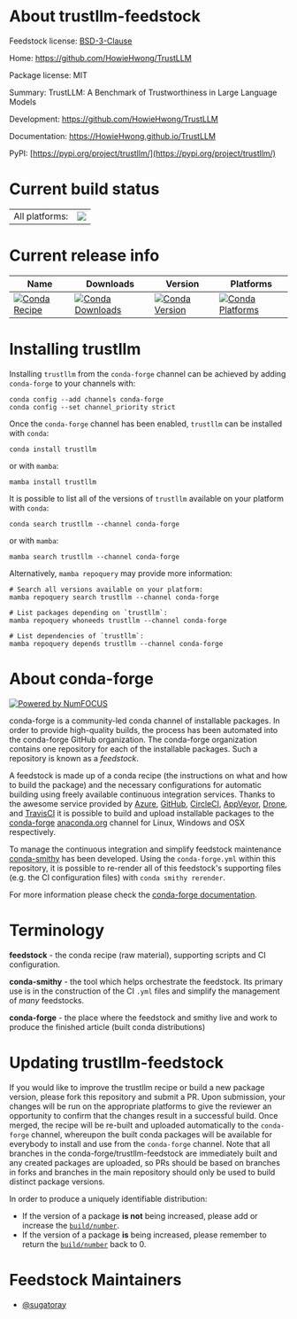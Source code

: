 About trustllm-feedstock
========================

Feedstock license: [BSD-3-Clause](https://github.com/conda-forge/trustllm-feedstock/blob/main/LICENSE.txt)

Home: https://github.com/HowieHwong/TrustLLM

Package license: MIT

Summary: TrustLLM: A Benchmark of Trustworthiness in Large Language Models

Development: https://github.com/HowieHwong/TrustLLM

Documentation: https://HowieHwong.github.io/TrustLLM


PyPI: [https://pypi.org/project/trustllm/](https://pypi.org/project/trustllm/)


Current build status
====================


<table><tr><td>All platforms:</td>
    <td>
      <a href="https://dev.azure.com/conda-forge/feedstock-builds/_build/latest?definitionId=21275&branchName=main">
        <img src="https://dev.azure.com/conda-forge/feedstock-builds/_apis/build/status/trustllm-feedstock?branchName=main">
      </a>
    </td>
  </tr>
</table>

Current release info
====================

| Name | Downloads | Version | Platforms |
| --- | --- | --- | --- |
| [![Conda Recipe](https://img.shields.io/badge/recipe-trustllm-green.svg)](https://anaconda.org/conda-forge/trustllm) | [![Conda Downloads](https://img.shields.io/conda/dn/conda-forge/trustllm.svg)](https://anaconda.org/conda-forge/trustllm) | [![Conda Version](https://img.shields.io/conda/vn/conda-forge/trustllm.svg)](https://anaconda.org/conda-forge/trustllm) | [![Conda Platforms](https://img.shields.io/conda/pn/conda-forge/trustllm.svg)](https://anaconda.org/conda-forge/trustllm) |

Installing trustllm
===================

Installing `trustllm` from the `conda-forge` channel can be achieved by adding `conda-forge` to your channels with:

```
conda config --add channels conda-forge
conda config --set channel_priority strict
```

Once the `conda-forge` channel has been enabled, `trustllm` can be installed with `conda`:

```
conda install trustllm
```

or with `mamba`:

```
mamba install trustllm
```

It is possible to list all of the versions of `trustllm` available on your platform with `conda`:

```
conda search trustllm --channel conda-forge
```

or with `mamba`:

```
mamba search trustllm --channel conda-forge
```

Alternatively, `mamba repoquery` may provide more information:

```
# Search all versions available on your platform:
mamba repoquery search trustllm --channel conda-forge

# List packages depending on `trustllm`:
mamba repoquery whoneeds trustllm --channel conda-forge

# List dependencies of `trustllm`:
mamba repoquery depends trustllm --channel conda-forge
```


About conda-forge
=================

[![Powered by
NumFOCUS](https://img.shields.io/badge/powered%20by-NumFOCUS-orange.svg?style=flat&colorA=E1523D&colorB=007D8A)](https://numfocus.org)

conda-forge is a community-led conda channel of installable packages.
In order to provide high-quality builds, the process has been automated into the
conda-forge GitHub organization. The conda-forge organization contains one repository
for each of the installable packages. Such a repository is known as a *feedstock*.

A feedstock is made up of a conda recipe (the instructions on what and how to build
the package) and the necessary configurations for automatic building using freely
available continuous integration services. Thanks to the awesome service provided by
[Azure](https://azure.microsoft.com/en-us/services/devops/), [GitHub](https://github.com/),
[CircleCI](https://circleci.com/), [AppVeyor](https://www.appveyor.com/),
[Drone](https://cloud.drone.io/welcome), and [TravisCI](https://travis-ci.com/)
it is possible to build and upload installable packages to the
[conda-forge](https://anaconda.org/conda-forge) [anaconda.org](https://anaconda.org/)
channel for Linux, Windows and OSX respectively.

To manage the continuous integration and simplify feedstock maintenance
[conda-smithy](https://github.com/conda-forge/conda-smithy) has been developed.
Using the ``conda-forge.yml`` within this repository, it is possible to re-render all of
this feedstock's supporting files (e.g. the CI configuration files) with ``conda smithy rerender``.

For more information please check the [conda-forge documentation](https://conda-forge.org/docs/).

Terminology
===========

**feedstock** - the conda recipe (raw material), supporting scripts and CI configuration.

**conda-smithy** - the tool which helps orchestrate the feedstock.
                   Its primary use is in the construction of the CI ``.yml`` files
                   and simplify the management of *many* feedstocks.

**conda-forge** - the place where the feedstock and smithy live and work to
                  produce the finished article (built conda distributions)


Updating trustllm-feedstock
===========================

If you would like to improve the trustllm recipe or build a new
package version, please fork this repository and submit a PR. Upon submission,
your changes will be run on the appropriate platforms to give the reviewer an
opportunity to confirm that the changes result in a successful build. Once
merged, the recipe will be re-built and uploaded automatically to the
`conda-forge` channel, whereupon the built conda packages will be available for
everybody to install and use from the `conda-forge` channel.
Note that all branches in the conda-forge/trustllm-feedstock are
immediately built and any created packages are uploaded, so PRs should be based
on branches in forks and branches in the main repository should only be used to
build distinct package versions.

In order to produce a uniquely identifiable distribution:
 * If the version of a package **is not** being increased, please add or increase
   the [``build/number``](https://docs.conda.io/projects/conda-build/en/latest/resources/define-metadata.html#build-number-and-string).
 * If the version of a package **is** being increased, please remember to return
   the [``build/number``](https://docs.conda.io/projects/conda-build/en/latest/resources/define-metadata.html#build-number-and-string)
   back to 0.

Feedstock Maintainers
=====================

* [@sugatoray](https://github.com/sugatoray/)

